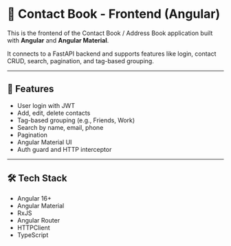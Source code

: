 # 📇 Contact Book - Frontend (Angular)

This is the frontend of the Contact Book / Address Book application built with **Angular** and **Angular Material**.

It connects to a FastAPI backend and supports features like login, contact CRUD, search, pagination, and tag-based grouping.

---

## 🚀 Features

- User login with JWT
- Add, edit, delete contacts
- Tag-based grouping (e.g., Friends, Work)
- Search by name, email, phone
- Pagination
- Angular Material UI
- Auth guard and HTTP interceptor

---

## 🛠️ Tech Stack

- Angular 16+
- Angular Material
- RxJS
- Angular Router
- HTTPClient
- TypeScript

